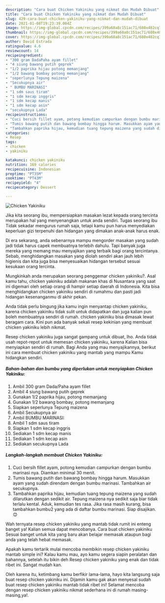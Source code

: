 ```yaml
---
description: "Cara buat Chicken Yakiniku yang nikmat dan Mudah Dibuat"
title: "Cara buat Chicken Yakiniku yang nikmat dan Mudah Dibuat"
slug: 429-cara-buat-chicken-yakiniku-yang-nikmat-dan-mudah-dibuat
date: 2021-01-08T19:23:39.004Z
image: https://img-global.cpcdn.com/recipes/399a68a8c151ac71/680x482cq70/chicken-yakiniku-foto-resep-utama.jpg
thumbnail: https://img-global.cpcdn.com/recipes/399a68a8c151ac71/680x482cq70/chicken-yakiniku-foto-resep-utama.jpg
cover: https://img-global.cpcdn.com/recipes/399a68a8c151ac71/680x482cq70/chicken-yakiniku-foto-resep-utama.jpg
author: David Estrada
ratingvalue: 4.6
reviewcount: 14
recipeingredient:
- "300 gram DadaPaha ayam fillet"
- "4 siung bawang putih geprek"
- "1/2 paprika hijau potong memanjang"
- "1/2 bawang bombay potong memanjang"
- "seperlunya Tepung maizena"
- "Secukupnya air"
- " BUMBU MARINASI"
- "1 sdm saus tiram"
- "1 sdm kecap inggris"
- "1 sdm kecap manis"
- "1 sdm kecap asin"
- "secukupnya Lada"
recipeinstructions:
- "Cuci bersih fillet ayam, potong kemudian campurkan dengan bumbu marinasi nya. Diamkan minimal 30 menit."
- "Tumis bawang putih dan bawang bombay hingga harum. Masukkan ayam yang sudah direndam dengan bumbu marinasi. Tambahkan air secukupnya."
- "Tambahkan paprika hijau, kemudian tuang tepung maizena yang sudah dilarutkan dengan sedikit air. Tepung maizena nya sedikit saja biar tidak terlalu kental. Aduk, kemudian tes rasa. Jika rasa masih kurang, bisa tambahkan bumbu2 yang ada di daftar bumbu marinasi. Siap disajikan. 😊"
categories:
- Resep
tags:
- chicken
- yakiniku

katakunci: chicken yakiniku 
nutrition: 169 calories
recipecuisine: Indonesian
preptime: "PT35M"
cooktime: "PT43M"
recipeyield: "4"
recipecategory: Dessert

---
```



![Chicken Yakiniku](https://img-global.cpcdn.com/recipes/399a68a8c151ac71/680x482cq70/chicken-yakiniku-foto-resep-utama.jpg)

Jika kita seorang ibu, mempersiapkan masakan lezat kepada orang tercinta merupakan hal yang menyenangkan untuk anda sendiri. Tugas seorang ibu Tidak sekadar mengurus rumah saja, tetapi kamu pun harus menyediakan keperluan gizi terpenuhi dan hidangan yang dimakan anak-anak harus enak.

Di era  sekarang, anda sebenarnya mampu mengorder masakan yang sudah jadi tidak harus capek membuatnya terlebih dahulu. Tapi banyak juga mereka yang memang mau menyajikan yang terbaik bagi orang tercintanya. Sebab, menghidangkan masakan yang diolah sendiri akan jauh lebih higienis dan kita juga bisa menyesuaikan hidangan tersebut sesuai kesukaan orang tercinta. 



Mungkinkah anda merupakan seorang penggemar chicken yakiniku?. Asal kamu tahu, chicken yakiniku adalah makanan khas di Nusantara yang saat ini digemari oleh setiap orang di hampir setiap daerah di Indonesia. Kita bisa menghidangkan chicken yakiniku sendiri di rumahmu dan pasti jadi hidangan kesenanganmu di akhir pekan.

Anda tidak perlu bingung jika kamu ingin menyantap chicken yakiniku, karena chicken yakiniku tidak sulit untuk didapatkan dan juga kalian pun boleh membuatnya sendiri di rumah. chicken yakiniku bisa dimasak lewat beragam cara. Kini pun ada banyak sekali resep kekinian yang membuat chicken yakiniku lebih nikmat.

Resep chicken yakiniku juga sangat gampang untuk dibuat, lho. Anda tidak usah repot-repot untuk memesan chicken yakiniku, karena Kalian bisa menyiapkan sendiri di rumah. Bagi Anda yang mau menyajikannya, berikut ini cara membuat chicken yakiniku yang mantab yang mampu Kamu hidangkan sendiri.

<!--inarticleads1-->

##### Bahan-bahan dan bumbu yang diperlukan untuk menyiapkan Chicken Yakiniku:

1. Ambil 300 gram Dada/Paha ayam fillet
1. Ambil 4 siung bawang putih geprek
1. Gunakan 1/2 paprika hijau, potong memanjang
1. Gunakan 1/2 bawang bombay, potong memanjang
1. Siapkan seperlunya Tepung maizena
1. Ambil Secukupnya air
1. Ambil  BUMBU MARINASI:
1. Ambil 1 sdm saus tiram
1. Siapkan 1 sdm kecap inggris
1. Sediakan 1 sdm kecap manis
1. Sediakan 1 sdm kecap asin
1. Sediakan secukupnya Lada




<!--inarticleads2-->

##### Langkah-langkah membuat Chicken Yakiniku:

1. Cuci bersih fillet ayam, potong kemudian campurkan dengan bumbu marinasi nya. Diamkan minimal 30 menit.
1. Tumis bawang putih dan bawang bombay hingga harum. Masukkan ayam yang sudah direndam dengan bumbu marinasi. Tambahkan air secukupnya.
1. Tambahkan paprika hijau, kemudian tuang tepung maizena yang sudah dilarutkan dengan sedikit air. Tepung maizena nya sedikit saja biar tidak terlalu kental. Aduk, kemudian tes rasa. Jika rasa masih kurang, bisa tambahkan bumbu2 yang ada di daftar bumbu marinasi. Siap disajikan. 😊




Wah ternyata resep chicken yakiniku yang mantab tidak rumit ini enteng banget ya! Kalian semua dapat mencobanya. Cara buat chicken yakiniku Sesuai banget untuk kita yang baru akan belajar memasak ataupun bagi anda yang telah hebat memasak.

Apakah kamu tertarik mulai mencoba membikin resep chicken yakiniku mantab simple ini? Kalau kamu mau, ayo kamu segera siapin peralatan dan bahannya, setelah itu bikin deh Resep chicken yakiniku yang enak dan tidak ribet ini. Sangat mudah kan. 

Oleh karena itu, ketimbang kamu berfikir lama-lama, hayo kita langsung saja buat resep chicken yakiniku ini. Dijamin kamu gak akan menyesal sudah buat resep chicken yakiniku mantab tidak ribet ini! Selamat mencoba dengan resep chicken yakiniku nikmat sederhana ini di rumah masing-masing,ya!.

